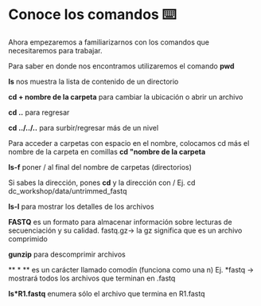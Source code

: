 # Conoce los comandos ⌨️
Ahora empezaremos a familiarizarnos con los comandos que necesitaremos para trabajar.

Para saber en donde nos encontramos utilizaremos el comando **pwd**

**ls** nos muestra la lista de contenido de un directorio

**cd + nombre de la carpeta**  para cambiar la ubicación o abrir un archivo

**cd ..** para regresar

**cd ../../..** para surbir/regresar más de un nivel

Para acceder a carpetas con espacio en el nombre, colocamos cd más el nombre de la carpeta en comillas  **cd "nombre de la carpeta**

**ls-f** poner / al final del nombre de carpetas (directorios)

Si sabes la dirección, pones **cd** y la dirección con /
       Ej. cd dc_workshop/data/untrimmed_fastq

**ls-l** para mostrar los detalles de los archivos 

**FASTQ** es un formato para almacenar información sobre lecturas de secuenciación y su calidad.
fastq.gz-> la gz significa que es un archivo comprimido 

**gunzip** para descomprimir archivos

** * ** es un carácter llamado comodín (funciona como una n) 
      Ej. *fastq -> mostrará todos los archivos que terminan en .fastq

**ls*R1.fastq** enumera sólo el archivo que termina en R1.fastq






